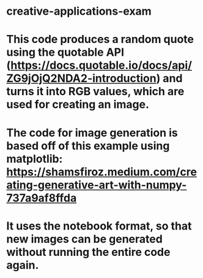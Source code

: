 # creative-applications-exam

# This code produces a random quote using the quotable API (https://docs.quotable.io/docs/api/ZG9jOjQ2NDA2-introduction) and turns it into RGB values, which are used for creating an image.
# The code for image generation is based off of this example using matplotlib: https://shamsfiroz.medium.com/creating-generative-art-with-numpy-737a9af8ffda

# It uses the notebook format, so that new images can be generated without running the entire code again.
